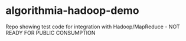 # algorithmia-hadoop-demo
Repo showing test code for integration with Hadoop/MapReduce - NOT READY FOR PUBLIC CONSUMPTION
